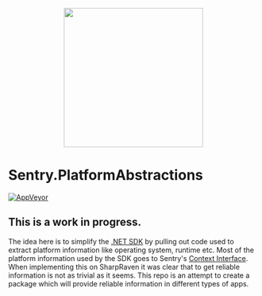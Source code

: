 <p align="center">
  <a href="https://sentry.io" target="_blank" align="center">
    <img src="https://sentry-brand.storage.googleapis.com/sentry-logo-black.png" width="280">
  </a>
  <br />
</p>

# Sentry.PlatformAbstractions
[![AppVeyor](https://ci.appveyor.com/api/projects/status/arv807179rg9sg1r?svg=true)](https://ci.appveyor.com/project/sentry/dotnet-sentry-platform-abstractions)

## This is a work in progress. 

The idea here is to simplify the [.NET SDK](https://github.com/getsentry/raven-csharp/) by pulling out code used to extract platform information like operating system, runtime etc.
Most of the platform information used by the SDK goes to Sentry's [Context Interface](https://docs.sentry.io/clientdev/interfaces/contexts/). When implementing this on SharpRaven it was clear that to get reliable information is not as trivial as it seems. This repo is an attempt to create a package which will provide reliable information in different types of apps.

